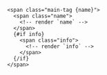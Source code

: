 
```svelte label="markup/css structure"
<span class="main-tag {name}">
  <span class="name">
    <!-- render `name` -->
  </span>
  {#if info}
    <span class="info">
      <!-- render `info` -->
    </span>
  {/if}
</span>
```

